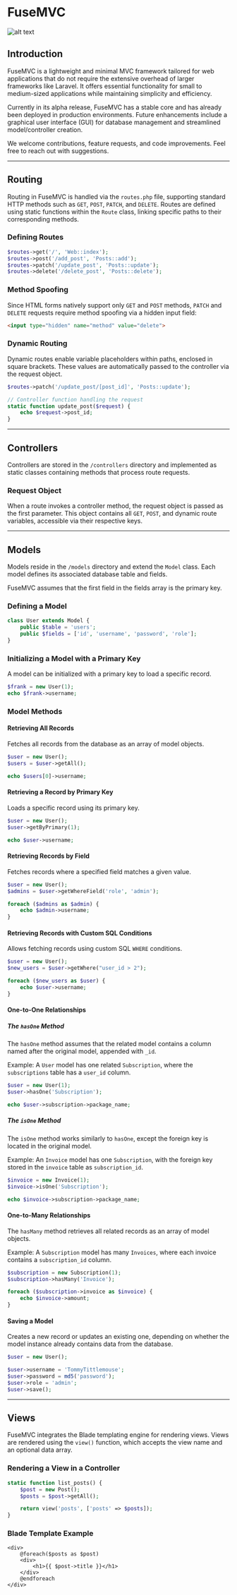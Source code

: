 # FuseMVC
![alt text](/public/img/logo.png)
## Introduction

FuseMVC is a lightweight and minimal MVC framework tailored for web applications that do not require the extensive overhead of larger frameworks like Laravel. It offers essential functionality for small to medium-sized applications while maintaining simplicity and efficiency.

Currently in its alpha release, FuseMVC has a stable core and has already been deployed in production environments. Future enhancements include a graphical user interface (GUI) for database management and streamlined model/controller creation.

We welcome contributions, feature requests, and code improvements. Feel free to reach out with suggestions.

---

## Routing

Routing in FuseMVC is handled via the `routes.php` file, supporting standard HTTP methods such as `GET`, `POST`, `PATCH`, and `DELETE`. Routes are defined using static functions within the `Route` class, linking specific paths to their corresponding methods.

### Defining Routes

```php
$routes->get('/', 'Web::index');
$routes->post('/add_post', 'Posts::add');
$routes->patch('/update_post', 'Posts::update');
$routes->delete('/delete_post', 'Posts::delete');
```

### Method Spoofing

Since HTML forms natively support only `GET` and `POST` methods, `PATCH` and `DELETE` requests require method spoofing via a hidden input field:

```html
<input type="hidden" name="method" value="delete">
```

### Dynamic Routing

Dynamic routes enable variable placeholders within paths, enclosed in square brackets. These values are automatically passed to the controller via the request object.

```php
$routes->patch('/update_post/[post_id]', 'Posts::update');

// Controller function handling the request
static function update_post($request) {
    echo $request->post_id;
}
```

---

## Controllers

Controllers are stored in the `/controllers` directory and implemented as static classes containing methods that process route requests.

### Request Object

When a route invokes a controller method, the request object is passed as the first parameter. This object contains all `GET`, `POST`, and dynamic route variables, accessible via their respective keys.

---

## Models

Models reside in the `/models` directory and extend the `Model` class. Each model defines its associated database table and fields.  

FuseMVC assumes that the first field in the fields array is the primary key.

### Defining a Model

```php
class User extends Model {
    public $table = 'users';
    public $fields = ['id', 'username', 'password', 'role'];
}
```

### Initializing a Model with a Primary Key

A model can be initialized with a primary key to load a specific record.

```php
$frank = new User(1);
echo $frank->username;
```

### Model Methods

#### Retrieving All Records

Fetches all records from the database as an array of model objects.

```php
$user = new User();
$users = $user->getAll();

echo $users[0]->username;
```

#### Retrieving a Record by Primary Key

Loads a specific record using its primary key.

```php
$user = new User();
$user->getByPrimary(1);

echo $user->username;
```

#### Retrieving Records by Field

Fetches records where a specified field matches a given value.

```php
$user = new User();
$admins = $user->getWhereField('role', 'admin');

foreach ($admins as $admin) {
    echo $admin->username;
}
```

#### Retrieving Records with Custom SQL Conditions

Allows fetching records using custom SQL `WHERE` conditions.

```php
$user = new User();
$new_users = $user->getWhere("user_id > 2");

foreach ($new_users as $user) {
    echo $user->username;
}
```

#### One-to-One Relationships

##### The `hasOne` Method

The `hasOne` method assumes that the related model contains a column named after the original model, appended with `_id`.

Example: A `User` model has one related `Subscription`, where the `subscriptions` table has a `user_id` column.

```php
$user = new User(1);
$user->hasOne('Subscription');

echo $user->subscription->package_name;
```

##### The `isOne` Method

The `isOne` method works similarly to `hasOne`, except the foreign key is located in the original model.

Example: An `Invoice` model has one `Subscription`, with the foreign key stored in the `invoice` table as `subscription_id`.

```php
$invoice = new Invoice(1);
$invoice->isOne('Subscription');

echo $invoice->subscription->package_name;
```

#### One-to-Many Relationships

The `hasMany` method retrieves all related records as an array of model objects.

Example: A `Subscription` model has many `Invoices`, where each invoice contains a `subscription_id` column.

```php
$subscription = new Subscription(1);
$subscription->hasMany('Invoice');

foreach ($subscription->invoice as $invoice) {
    echo $invoice->amount;
}
```

#### Saving a Model

Creates a new record or updates an existing one, depending on whether the model instance already contains data from the database.

```php
$user = new User();

$user->username = 'TommyTittlemouse';
$user->password = md5('password');
$user->role = 'admin';
$user->save();
```

---

## Views

FuseMVC integrates the Blade templating engine for rendering views. Views are rendered using the `view()` function, which accepts the view name and an optional data array.

### Rendering a View in a Controller

```php
static function list_posts() {
    $post = new Post();
    $posts = $post->getAll();

    return view('posts', ['posts' => $posts]);
}
```

### Blade Template Example

```blade
<div>
    @foreach($posts as $post)
    <div>
        <h1>{{ $post->title }}</h1>
    </div>
    @endforeach
</div>
```
